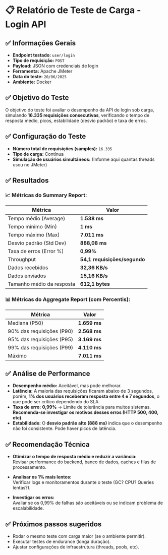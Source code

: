 
# 📋 Relatório de Teste de Carga - Login API

## ✅ Informações Gerais

- **Endpoint testado:** `user/login`
- **Tipo de requisição:** `POST`
- **Payload:** JSON com credenciais de login
- **Ferramenta:** Apache JMeter
- **Data do teste:** `20/06/2025`
- **Ambiente:** Docker

## ✅ Objetivo do Teste

O objetivo do teste foi avaliar o desempenho da API de login sob carga, simulando **16.335 requisições consecutivas**, verificando o tempo de resposta médio, picos, estabilidade (desvio padrão) e taxa de erros.

## ✅ Configuração do Teste

- **Número total de requisições (samples):** `16.335`
- **Tipo de carga:** Contínua
- **Simulação de usuários simultâneos:** (Informe aqui quantas threads usou no JMeter)

## ✅ Resultados

### 📈 Métricas do Summary Report:

| Métrica              | Valor             |
|----------------------|------------------|
| Tempo médio (Average) | **1.538 ms** |
| Tempo mínimo (Min) | **1 ms** |
| Tempo máximo (Max) | **7.011 ms** |
| Desvio padrão (Std Dev) | **888,08 ms** |
| Taxa de erros (Error %) | **0,99%** |
| Throughput | **54,1 requisições/segundo** |
| Dados recebidos | **32,36 KB/s** |
| Dados enviados | **15,16 KB/s** |
| Tamanho médio da resposta | **612,1 bytes** |

### 📊 Métricas do Aggregate Report (com Percentis):

| Métrica | Valor |
|---|---|
| Mediana (P50) | **1.659 ms** |
| 90% das requisições (P90) | **2.568 ms** |
| 95% das requisições (P95) | **3.169 ms** |
| 99% das requisições (P99) | **4.110 ms** |
| Máximo | **7.011 ms** |

## ✅ Análise de Performance

- **Desempenho médio:** Aceitável, mas pode melhorar.  
- **Latência:** A maioria das requisições ficaram abaixo de 3 segundos, porém, **1% dos usuários receberam resposta entre 4 e 7 segundos**, o que pode ser crítico dependendo do SLA.
- **Taxa de erro:** **0,99%** → Limite de tolerância para muitos sistemas. **Recomenda-se investigar os motivos desses erros (HTTP 500, 400, etc)**.
- **Estabilidade:** O **desvio padrão alto (888 ms)** indica que o desempenho não foi consistente. Pode haver picos de latência.

## ✅ Recomendação Técnica

- **Otimizar o tempo de resposta médio e reduzir a variância:**  
  Revisar performance do backend, banco de dados, caches e filas de processamento.

- **Analisar os 1% mais lentos:**  
  Verificar logs e monitoramentos durante o teste (GC? CPU? Queries lentas?).

- **Investigar os erros:**  
  Avaliar se os 0,99% de falhas são aceitáveis ou se indicam problema de escalabilidade.

## ✅ Próximos passos sugeridos

- Rodar o mesmo teste com carga maior (se o ambiente permitir).
- Executar testes de endurance (longa duração).
- Ajustar configurações de infraestrutura (threads, pools, etc).
